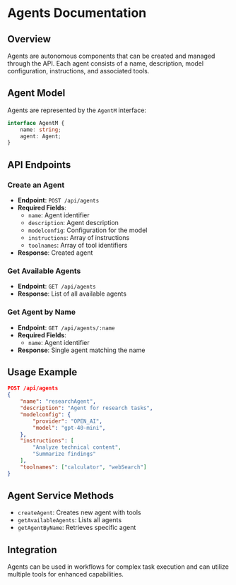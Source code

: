 # Agents Documentation

## Overview
Agents are autonomous components that can be created and managed through the API. Each agent consists of a name, description, model configuration, instructions, and associated tools.

## Agent Model
Agents are represented by the `AgentM` interface:
```typescript
interface AgentM {
    name: string;
    agent: Agent;
}
```

## API Endpoints

### Create an Agent
- **Endpoint**: `POST /api/agents`
- **Required Fields**:
  - `name`: Agent identifier
  - `description`: Agent description
  - `modelconfig`: Configuration for the model
  - `instructions`: Array of instructions
  - `toolnames`: Array of tool identifiers
- **Response**: Created agent

### Get Available Agents
- **Endpoint**: `GET /api/agents`
- **Response**: List of all available agents

### Get Agent by Name
- **Endpoint**: `GET /api/agents/:name`
- **Required Fields**:
  - `name`: Agent identifier
- **Response**: Single agent matching the name

## Usage Example
```json
POST /api/agents
{
    "name": "researchAgent",
    "description": "Agent for research tasks",
    "modelconfig": {
        "provider": "OPEN_AI",
        "model": "gpt-40-mini",
    },
    "instructions": [
        "Analyze technical content",
        "Summarize findings"
    ],
    "toolnames": ["calculator", "webSearch"]
}
```

## Agent Service Methods
- `createAgent`: Creates new agent with tools
- `getAvailableAgents`: Lists all agents
- `getAgentByName`: Retrieves specific agent

## Integration
Agents can be used in workflows for complex task execution and can utilize multiple tools for enhanced capabilities.